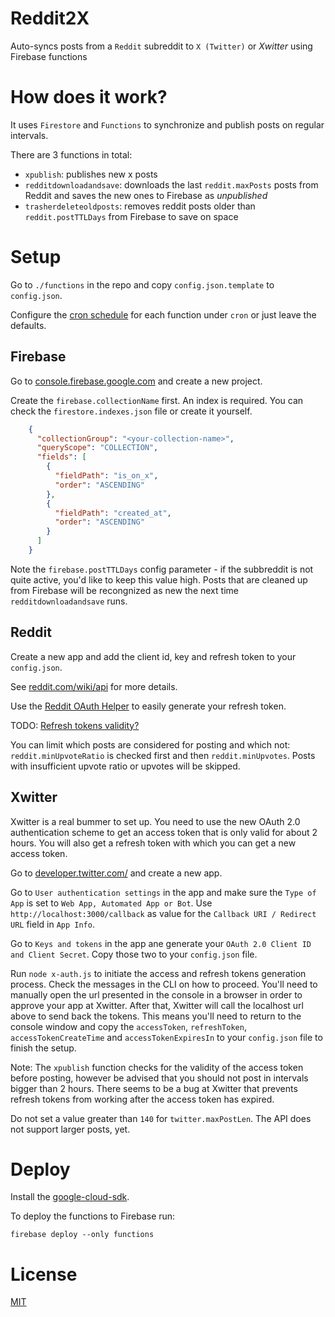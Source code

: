 Reddit2X
==========================

Auto-syncs posts from a `Reddit` subreddit to `X (Twitter)` or _Xwitter_ using Firebase functions

# How does it work?

It uses `Firestore` and `Functions` to synchronize and publish posts on regular intervals.

There are 3 functions in total:

  - `xpublish`: publishes new x posts
  - `redditdownloadandsave`: downloads the last `reddit.maxPosts` posts from Reddit and saves the new ones to Firebase as *unpublished*
  - `trasherdeleteoldposts`: removes reddit posts older than `reddit.postTTLDays` from Firebase to save on space

# Setup

Go to `./functions` in the repo and copy `config.json.template` to `config.json`.

Configure the [cron schedule](https://crontab.guru) for each function under `cron` or just leave the defaults.

## Firebase

Go to [console.firebase.google.com](https://console.firebase.google.com) and create a new project.

Create the `firebase.collectionName` first. An index is required. You can check the `firestore.indexes.json` file or create it yourself.

```json
    {
      "collectionGroup": "<your-collection-name>",
      "queryScope": "COLLECTION",
      "fields": [
        {
          "fieldPath": "is_on_x",
          "order": "ASCENDING"
        },
        {
          "fieldPath": "created_at",
          "order": "ASCENDING"
        }
      ]
    }
```

Note the `firebase.postTTLDays` config parameter - if the subbreddit is not quite active, you'd like to keep this value high.
Posts that are cleaned up from Firebase will be recongnized as new the next time `redditdownloadandsave` runs.

## Reddit

Create a new app and add the client id, key and refresh token to your `config.json`.

See [reddit.com/wiki/api](https://www.reddit.com/wiki/api/) for more details.

Use the [Reddit OAuth Helper](https://not-an-aardvark.github.io/reddit-oauth-helper/) to easily generate your refresh token.

TODO: [Refresh tokens validity?](https://www.reddit.com/r/redditdev/comments/kvzaot/oauth2_api_changes_upcoming/)

You can limit which posts are considered for posting and which not: `reddit.minUpvoteRatio` is checked first and then `reddit.minUpvotes`. Posts with insufficient upvote ratio or upvotes will be skipped.

## Xwitter

Xwitter is a real bummer to set up. You need to use the new OAuth 2.0 authentication scheme to get an access token that is only valid for about 2 hours. You will also get a refresh token with which you can get a new access token. 

Go to [developer.twitter.com/](https://developer.twitter.com/) and create a new app. 

Go to `User authentication settings` in the app and make sure the `Type of App` is set to `Web App, Automated App or Bot`. Use `http://localhost:3000/callback` as value for the `Callback URI / Redirect URL` field in `App Info`.

Go to `Keys and tokens` in the app ane generate your `OAuth 2.0 Client ID and Client Secret`. Copy those two to your `config.json` file.

Run `node x-auth.js` to initiate the access and refresh tokens generation process. Check the messages in the CLI on how to proceed. You'll need to manually open the url presented in the console in a browser in order to approve your app at Xwitter. After that, Xwitter will call the localhost url above to send back the tokens. This means you'll need to return to the console window and copy the `accessToken`, `refreshToken`, `accessTokenCreateTime` and `accessTokenExpiresIn` to your `config.json` file to finish the setup.

Note: The `xpublish` function checks for the validity of the access token before posting, however be advised that you should not post in intervals bigger than 2 hours. There seems to be a bug at Xwitter that prevents refresh tokens from working after the access token has expired.

Do not set a value greater than `140` for `twitter.maxPostLen`. The API does not support larger posts, yet.

# Deploy

Install the [google-cloud-sdk](https://cloud.google.com/sdk).

To deploy the functions to Firebase run:

    firebase deploy --only functions

# License

[MIT](LICENSE)